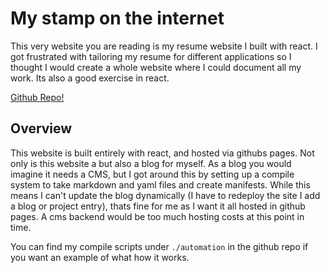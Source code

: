 # My stamp on the internet

This very website you are reading is my resume website I built with react. I got frustrated with tailoring my resume for different applications so I thought I would create a whole website where I could document all my work. Its also a good exercise in react.

[Github Repo!](https://github.com/PurpleReverie/react_resume)

## Overview

This website is built entirely with react, and hosted via githubs pages. Not only is this website a but also a blog for myself. As a blog you would imagine it needs a CMS, but I got around this by setting up a compile system to take markdown and yaml files and create manifests. While this means I can't update the blog dynamically (I have to redeploy the site I add a blog or project entry), thats fine for me as I want it all hosted in github pages. A cms backend would be too much hosting costs at this point in time.

You can find my compile scripts under `./automation` in the github repo if you want an example of what how it works.